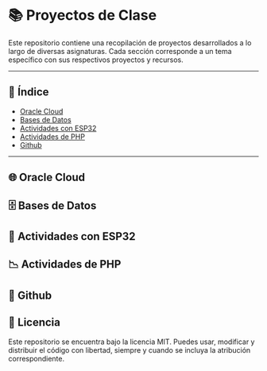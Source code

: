 # 📚 Proyectos de Clase

Este repositorio contiene una recopilación de proyectos desarrollados a lo largo de diversas asignaturas. Cada sección corresponde a un tema específico con sus respectivos proyectos y recursos.

---

## 📌 Índice

- [Oracle Cloud](https://github.com/Akeno075/Proyectos-Clases/tree/main/Oracle%20Cloud)
- [Bases de Datos](https://github.com/Akeno075/Proyectos-Clases/tree/main/Base%20de%20Datos)
- [Actividades con ESP32](https://github.com/Akeno075/Proyectos-Clases/tree/main/Actividades%20con%20ESP32)
- [Actividades de PHP](#https://github.com/Akeno075/Proyectos-Clases/tree/main/Actividades%20de%20PHP)
- [Github](#https://github.com/Akeno075)


---

## 🌐 Oracle Cloud


## 🗄️ Bases de Datos


## 🔌 Actividades con ESP32


## 📉 Actividades de PHP


## 🔎 Github



## 📜 Licencia

Este repositorio se encuentra bajo la licencia MIT. Puedes usar, modificar y distribuir el código con libertad, siempre y cuando se incluya la atribución correspondiente.
